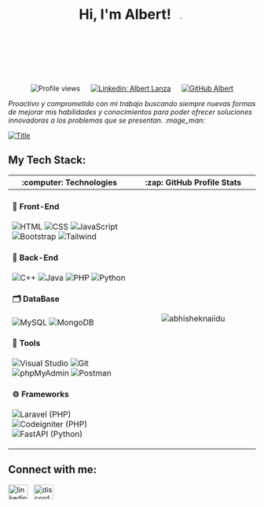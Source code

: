 <h1 align="center">Hi, I'm Albert! &nbsp;<img src="https://media.giphy.com/media/hvRJCLFzcasrR4ia7z/giphy.gif" width="3%"></h1>
<div align="center">
  
![Profile views](https://komarev.com/ghpvc/?username=AlbertLnz&label=Profile%20views&color=0e75b6&style=flat)
&emsp; [![Linkedin: Albert Lanza](https://img.shields.io/badge/-Albert_Lanza-blue?style=flat-square&logo=Linkedin&logoColor=white&link=https://linkedin.com/in/albert-lanza-rio)](https://www.linkedin.com/in/albert-lanza-rio/)
&emsp; [![GitHub Albert](https://img.shields.io/github/followers/AlbertLnz?label=follow&style=social)](https://github.com/AlbertLnz)
</div>

<p><i>Proactivo y comprometido con mi trabajo buscando siempre nuevas formas de mejorar mis habilidades y conocimientos para poder ofrecer soluciones innovadoras a los problemas que se presentan. :mage_man:</i></p>
<a href="https://github.com/AlbertLnz"><img src="https://readme-typing-svg.demolab.com?font=Roboto+Slab&weight=700&size=24&duration=4000&pause=100&color=31ABE0&multiline=true&repeat=false&width=435&height=75&lines=Full+Stack+web+developer;Always+learning+new+things!😄" alt="Title" /></a>

  <h2 align="left">My Tech Stack:</h2>
<table>
  <thead>
    <tr>
      <th width="500px"><b>:computer: Technologies</b></th>
      <th width="500px"><b>:zap: GitHub Profile Stats</b></th>
    </tr>
  </thead>
  
  <tbody>
  <tr width="600px">
      <td>

  <h4>🎨 Front-End</h4>
  
  ![HTML](https://img.shields.io/badge/-HTML-%23E44D27?style=flat-square&logo=html5&logoColor=ffffff)
  ![CSS](https://img.shields.io/badge/-CSS-%231572B6?style=flat-square&logo=css3)
  ![JavaScript](https://img.shields.io/badge/JavaScript-%23F7DF1E.svg?style=flat-square&logo=javascript&logoColor=black)
  ![Bootstrap](https://img.shields.io/badge/-Bootstrap-%23F7DF1C?style=flat-square&logo=bootstrap&logoColor=white&labelColor=%236f2bf4&color=%236f2bf4)
  ![Tailwind](https://img.shields.io/badge/-Tailwind-%23F7DF1C?style=flat-square&logo=tailwind-css&logoColor=white&labelColor=%2338bdf8&color=%2338bdf8)

  <h4>👾 Back-End</h4>

  ![C++](https://img.shields.io/badge/-C++-%23F7DF1C?style=flat-square&logo=c%2B%2B&logoColor=white&labelColor=%23004488&color=%23004488)
  ![Java](https://img.shields.io/badge/-Java-%23F7DF1C?style=flat-square&logo=openjdk&logoColor=white&labelColor=%23e61d22&color=%23e61d22)
  ![PHP](https://img.shields.io/badge/-PHP-%23F7DF1C?style=flat-square&logo=php&logoColor=white&labelColor=%234f5b93&color=%234f5b93)
  ![Python](https://img.shields.io/badge/-Python-%23F7DF1C?style=flat-square&logo=python&logoColor=ffd949&labelColor=%23234c6e&color=%23234c6e)

  <h4>🗂️ DataBase</h4>
  
  ![MySQL](https://img.shields.io/badge/-MySQL-%23F7DF1C?style=flat-square&logo=MySQL&logoColor=white&labelColor=%233e6e93&color=%233e6e93)
  ![MongoDB](https://img.shields.io/badge/-MongoDB-%23F7DF1C?style=flat-square&logo=mongodb&logoColor=white&labelColor=%23MongoDB&color=%23MongoDB)

  <h4>🧰 Tools</h4>

  ![Visual Studio](https://img.shields.io/badge/-Visual_Studio-%23F7DF1C?style=flat-square&logo=visual-studio-code&logoColor=white&labelColor=%235c2d91&color=%235c2d91)
  ![Git](https://img.shields.io/badge/-Git-%23F7DF1C?style=flat-square&logo=git&logoColor=white&labelColor=%23f54d27&color=%23f54d27)
  ![phpMyAdmin](https://img.shields.io/badge/-PHPMyAdmin-%23F7DF1C?style=flat-square&logo=phpMyAdmin&logoColor=f8a627&labelColor=%23212529&color=%23212529)
  ![Postman](https://img.shields.io/badge/-Postman-%23F7DF1C?style=flat-square&logo=postman&logoColor=white&labelColor=%23ff6c37&color=%23ff6c37)

  <h4>⚙️ Frameworks</h4>

  ![Laravel (PHP)](https://img.shields.io/badge/-Laravel_[PHP]-%23F7DF1C?style=flat-square&logo=laravel&logoColor=white&labelColor=%23f72618&color=%23f72618)
  ![Codeigniter (PHP)](https://img.shields.io/badge/-Codeigniter_[PHP]-%23F7DF1C?style=flat-square&logo=codeIgniter&logoColor=white&labelColor=%23dd4814&color=%23dd4814)
  ![FastAPI (Python)](https://img.shields.io/badge/-FastAPI_[Python]-%23F7DF1C?style=flat-square&logo=fastapi&logoColor=009485&labelColor=%232e303e&color=%232e303e)

  </td>

<td>
  <p align="center"> <img src="https://github-readme-stats.vercel.app/api?username=albertlnz&show_icons=true&theme=gotham" alt="abhisheknaiidu" />
</td>
  </tr>

  </tbody>
</table>


<h2 align="left">Connect with me:</h2>
<p align="left">
  <a href="https://es.linkedin.com/in/albert-lanza-rio"><img align="center" src="https://raw.githubusercontent.com/rahuldkjain/github-profile-readme-generator/master/src/images/icons/Social/linked-in-alt.svg" alt="linkedin_albert_lanza_rio" height="30" width="40" /></a> &nbsp;
  <a href="https://discord.gg/818193746872762388"><img align="center" src="https://raw.githubusercontent.com/peterthehan/peterthehan/master/assets/discord.svg" alt="discord_albert_lanza_rio" height="30" width="40" /></a>
</p>

<!-- Icons1 : https://dev.to/envoy_/150-badges-for-github-pnk -->
<!-- Icons2 : https://ileriayo.github.io/markdown-badges/ -->
<!-- All Icons: https://github.com/progfay/shields-with-icon/blob/master/README.md?plain=1 -->
<!-- Emojis: https://github.com/ikatyang/emoji-cheat-sheet/blob/master/README.md -->
